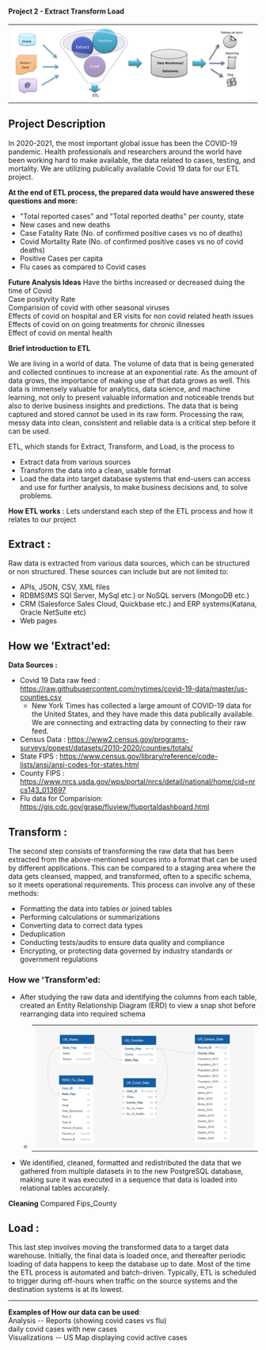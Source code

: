 #### Project 2 - **Extract Transform Load**

<table><tr><td align="center"><img src="Images/ETL_img_sm.jpg" width="100%"></tr></td></table>

## Project Description 
In 2020-2021, the most important global issue has been the COVID-19 pandemic. Health professionals and researchers around the world have been working hard to make available, the data related to cases, testing, and mortality. We are utilizing publically available Covid 19 data for our ETL project. 

**At the end of ETL process, the prepared data would have answered these questions and more:**
 * "Total reported cases" and "Total reported deaths" per county, state 
 * New cases and new deaths
 * Case Fatality Rate (No. of confirmed positive cases vs no of deaths)
 * Covid Mortality Rate (No. of confirmed positive cases vs no of covid deaths)
 * Positive Cases per capita
 * Flu cases as compared to Covid cases

**Future Analysis Ideas**
Have the births increased or decreased duing the time of Covid <br />
Case posityvity Rate <br />
Comparision of covid with other seasonal viruses <br />
Effects of covid on hospital and ER visits for non covid related heath issues <br />
Effects of covid on on going treatments for chronic illnesses <br />
Effect of covid on mental health <br />

**Brief introduction to ETL** 

We are living in a world of data. The volume of data that is being generated and collected continues to increase at an exponential rate.
As the amount of data grows, the importance of making use of that data grows as well. This data is immensely valuable for analytics, data science, and machine learning, not only to present valuable information and noticeable trends but also to derive business insights and predictions.
The data that is being captured and stored cannot be used in its raw form. Processing the raw, messy data into clean, consistent and reliable data is a critical step before it can be used.

ETL, which stands for Extract, Transform, and Load, is the process to
* Extract data from various sources 
* Transform the data into a clean, usable format
* Load the data into target database systems that end-users can access and use for further analysis, to make business decisions and, to solve problems.

**How ETL works** : Lets understand each step of the ETL process and how it relates to our project

## Extract : 
Raw data is extracted from various data sources, which can be structured or non structured. These sources can include but are not limited to:

* APIs, JSON, CSV, XML files
* RDBMS(MS SQl Server, MySql etc.) or NoSQL servers (MongoDB etc.)
* CRM (Salesforce Sales Cloud, Quickbase etc.) and ERP systems(Katana, Oracle NetSuite etc)
* Web pages

## How we 'Extract'ed:
**Data Sources :**
* Covid 19 Data raw feed : https://raw.githubusercontent.com/nytimes/covid-19-data/master/us-counties.csv
    * New York Times has collected a large amount of COVID-19 data for the United States, and they have made this data publically available. We are connecting and extracting data by connecting to their raw feed.    
* Census Data : https://www2.census.gov/programs-surveys/popest/datasets/2010-2020/counties/totals/
* State FIPS :  https://www.census.gov/library/reference/code-lists/ansi/ansi-codes-for-states.html
* County FIPS : https://www.nrcs.usda.gov/wps/portal/nrcs/detail/national/home/cid=nrcs143_013697
* Flu data for Comparision: https://gis.cdc.gov/grasp/fluview/fluportaldashboard.html

## Transform : 
The second step consists of transforming the raw data that has been extracted from the above-mentioned sources into a format that can be used by different applications.
This can be compared to a staging area where the data gets cleansed, mapped, and transformed, often to a specific schema, so it meets operational requirements. 
This process can involve any of these methods:

* Formatting the data into tables or joined tables
* Performing calculations or summarizations 
* Converting data to correct data types
* Deduplication
* Conducting tests/audits to ensure data quality and compliance
* Encrypting, or protecting data governed by industry standards or government regulations


### How we 'Transform'ed:
* After studying the raw data and identifying the columns from each table, created an Entity Relationship Diagram (ERD) to view a snap shot before rearranging data into required schema <br />

    * <table><tr><td align="center"><img src="Images/ERD_Ver2.jpg"></tr></td></table>
* We identified, cleaned, formatted and redistributed the data that we gathered from multiple datasets in to the new PostgreSQL database, making sure it was executed in a sequence that data is loaded into relational tables accurately.

**Cleaning**
Compared Fips_County 

## Load : 
This last step involves moving the transformed data to a target data warehouse. Initially, the final data is loaded once, and thereafter periodic loading of data happens to keep the database up to date. Most of the time the ETL process is automated and batch-driven. Typically, ETL is scheduled to trigger during off-hours when traffic on the source systems and the destination systems is at its lowest.

-----------------------------------------------------------------------------------------------------
**Examples of How our data can be used**:
<br />
Analysis -- Reports (showing covid cases vs flu) 
<br />
daily covid cases with new cases
<br />
Visualizations -- US Map displaying covid active cases 

